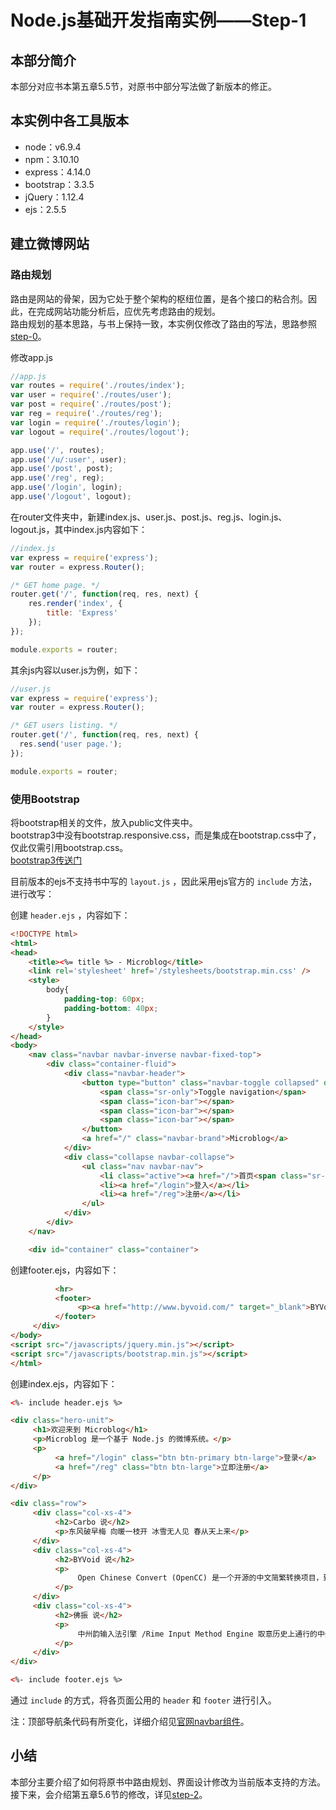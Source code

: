 # Node.js基础开发指南实例——Step-1	

## 本部分简介
本部分对应书本第五章5.5节，对原书中部分写法做了新版本的修正。

## 本实例中各工具版本

* node：v6.9.4
* npm：3.10.10
* express：4.14.0
* bootstrap：3.3.5
* jQuery：1.12.4
* ejs：2.5.5

## 建立微博网站

### 路由规划
路由是网站的骨架，因为它处于整个架构的枢纽位置，是各个接口的粘合剂。因此，在完成网站功能分析后，应优先考虑路由的规划。  
路由规划的基本思路，与书上保持一致，本实例仅修改了路由的写法，思路参照 [step-0](https://github.com/lizijie1993/node_microblog/tree/step-0#路由控制)。

修改app.js

```javascript
//app.js
var routes = require('./routes/index');
var user = require('./routes/user');
var post = require('./routes/post');
var reg = require('./routes/reg');
var login = require('./routes/login');
var logout = require('./routes/logout');

app.use('/', routes);
app.use('/u/:user', user);
app.use('/post', post);
app.use('/reg', reg);
app.use('/login', login);
app.use('/logout', logout);

```

在router文件夹中，新建index.js、user.js、post.js、reg.js、login.js、logout.js，其中index.js内容如下：

```javascript
//index.js
var express = require('express');
var router = express.Router();

/* GET home page. */
router.get('/', function(req, res, next) {
    res.render('index', {
        title: 'Express'
    });
});

module.exports = router;
```

其余js内容以user.js为例，如下：

```javascript
//user.js
var express = require('express');
var router = express.Router();

/* GET users listing. */
router.get('/', function(req, res, next) {
  res.send('user page.');
});

module.exports = router;
```

### 使用Bootstrap
将bootstrap相关的文件，放入public文件夹中。  
bootstrap3中没有bootstrap.responsive.css，而是集成在bootstrap.css中了，仅此仅需引用bootstrap.css。  
[bootstrap3传送门](http://v3.bootcss.com/)

目前版本的ejs不支持书中写的 `layout.js` ，因此采用ejs官方的 `include` 方法，进行改写：

创建 `header.ejs` ，内容如下：

```html
<!DOCTYPE html>
<html>
<head>
    <title><%= title %> - Microblog</title>
    <link rel='stylesheet' href='/stylesheets/bootstrap.min.css' />
    <style>
        body{
            padding-top: 60px;
            padding-bottom: 40px;
        }
    </style>
</head>
<body>
    <nav class="navbar navbar-inverse navbar-fixed-top">
        <div class="container-fluid">
            <div class="navbar-header">
                <button type="button" class="navbar-toggle collapsed" data-toggle="collapse" data-target=".navbar-collapse" aria-expanded="false">
                    <span class="sr-only">Toggle navigation</span>
                    <span class="icon-bar"></span>
                    <span class="icon-bar"></span>
                    <span class="icon-bar"></span>
                </button>
                <a href="/" class="navbar-brand">Microblog</a>
            </div>
            <div class="collapse navbar-collapse">
                <ul class="nav navbar-nav">
                    <li class="active"><a href="/">首页<span class="sr-only">(current)</span></a></li>
                    <li><a href="/login">登入</a></li>
                    <li><a href="/reg">注册</a></li>
                </ul>
            </div>
        </div>
    </nav>

    <div id="container" class="container">
```

创建footer.ejs，内容如下：

```html
          <hr>
          <footer>
               <p><a href="http://www.byvoid.com/" target="_blank">BYVoid</a> 2012</p>
          </footer>
     </div>
</body>
<script src="/javascripts/jquery.min.js"></script>
<script src="/javascripts/bootstrap.min.js"></script>
</html>
```

创建index.ejs，内容如下：

```html
<%- include header.ejs %>

<div class="hero-unit">
     <h1>欢迎来到 Microblog</h1>
     <p>Microblog 是一个基于 Node.js 的微博系统。</p>
     <p>
          <a href="/login" class="btn btn-primary btn-large">登录</a>
          <a href="/reg" class="btn btn-large">立即注册</a>
     </p>
</div>

<div class="row">
     <div class="col-xs-4">
          <h2>Carbo 说</h2>
          <p>东风破早梅 向暖一枝开 冰雪无人见 春从天上来</p>
     </div>
     <div class="col-xs-4">
          <h2>BYVoid 说</h2>
          <p>
               Open Chinese Convert (OpenCC) 是一个开源的中文简繁转换项目，致力于制作高质量的基于统计预料的简繁转换词库。还提供函数库(libopencc)、命令行简繁转换工具、人工校对工具、词典生成程序、在线转换服务及图形用户界面。
          </p>
     </div>
     <div class="col-xs-4">
          <h2>佛振 说</h2>
          <p>
               中州韵输入法引擎 /Rime Input Method Engine 取意历史上通行的中州韵，原写就一部汇集音韵学智慧的输入法经典之作。项目网站设在 http://code.google.com/p/rimeime/ 创造应用价值时一方面，更要坚持对好技术的追求，希望能写出灵动而易于扩展的代码，使其成为一款个性十足的开源输入法。
          </p>
     </div>
</div>

<%- include footer.ejs %>
```

通过 `include` 的方式，将各页面公用的 `header` 和 `footer` 进行引入。

注：顶部导航条代码有所变化，详细介绍见[官网navbar组件](http://v3.bootcss.com/components/#navbar)。

## 小结
本部分主要介绍了如何将原书中路由规划、界面设计修改为当前版本支持的方法。接下来，会介绍第五章5.6节的修改，详见[step-2](https://github.com/lizijie1993/microblog/tree/step-2)。